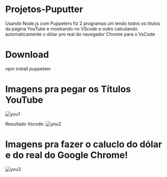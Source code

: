 # Projetos-Puputter

Usando Node.js com Puppeters fiz 2 programas um lendo todos os títulos da página YouTube e mostrando no VScode
e outro calculando automaticamente o dólar pro real do navegador Chrome para o VsCode





 # Download
npm install puppeteer  


# Imagens pra pegar os Títulos YouTube

![you1](https://github.com/FelipeXavier99/Meus-Projetos-Puppeteers/assets/127893679/7ef15429-59ec-467d-95be-ee23448ff4c3)

Resultado Vscode:
![you2](https://github.com/FelipeXavier99/Meus-Projetos-Puppeteers/assets/127893679/b8e367a0-b1f7-4c63-8a4f-2643ddc0da28)




# Imagens pra fazer o caluclo  do dólar e do real do Google Chrome!
![you3](https://github.com/FelipeXavier99/Meus-Projetos-Puppeteers/assets/127893679/c50c5b80-8aac-4a90-aea6-c1dfd4585397)


